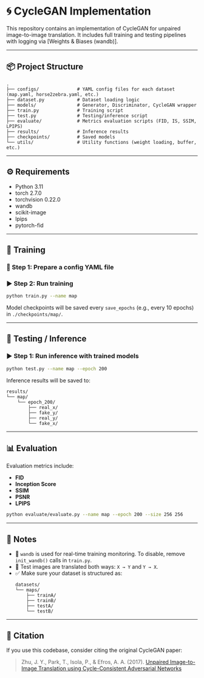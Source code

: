 # 🌀 CycleGAN Implementation

This repository contains an implementation of CycleGAN for unpaired image-to-image translation. It includes full training and testing pipelines with logging via [Weights & Biases (wandb)].

---

## 📦 Project Structure

```
.
├── configs/              # YAML config files for each dataset (map.yaml, horse2zebra.yaml, etc.)
├── dataset.py            # Dataset loading logic
├── models/               # Generator, Discriminator, CycleGAN wrapper
├── train.py              # Training script
├── test.py               # Testing/inference script
├── evaluate/             # Metrics evaluation scripts (FID, IS, SSIM, LPIPS)
├── results/              # Inference results
├── checkpoints/          # Saved models
└── utils/                # Utility functions (weight loading, buffer, etc.)
```

---

## ⚙️ Requirements

- Python 3.11
- torch 2.7.0
- torchvision 0.22.0
- wandb
- scikit-image
- lpips
- pytorch-fid

---

## 🚀 Training

### 📁 Step 1: Prepare a config YAML file

### ▶️ Step 2: Run training

```bash
python train.py --name map
```

Model checkpoints will be saved every `save_epochs` (e.g., every 10 epochs) in `./checkpoints/map/`.

---

## 🧪 Testing / Inference

### ▶️ Step 1: Run inference with trained models

```bash
python test.py --name map --epoch 200
```

Inference results will be saved to:

```
results/
└── map/
    └── epoch_200/
        ├── real_x/
        ├── fake_y/
        ├── real_y/
        └── fake_x/
```

---

## 📊 Evaluation

Evaluation metrics include:

- **FID**
- **Inception Score**
- **SSIM**
- **PSNR**
- **LPIPS**

```bash
python evaluate/evaluate.py --name map --epoch 200 --size 256 256
```
---

## 📌 Notes

- 🐇 `wandb` is used for real-time training monitoring. To disable, remove `init_wandb()` calls in `train.py`.
- 🧪 Test images are translated both ways: `X → Y` and `Y → X`.
- ✅ Make sure your dataset is structured as:
  ```
  datasets/
  └── maps/
      ├── trainA/
      ├── trainB/
      ├── testA/
      └── testB/
  ```

---

## 📮 Citation

If you use this codebase, consider citing the original CycleGAN paper:

> Zhu, J. Y., Park, T., Isola, P., & Efros, A. A. (2017). [Unpaired Image-to-Image Translation using Cycle-Consistent Adversarial Networks](https://arxiv.org/abs/1703.10593)
